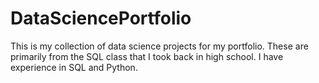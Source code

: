 # DataSciencePortfolio
This is my collection of data science projects for my portfolio. These are primarily from the SQL class that I took back in high school. I have experience in SQL and Python. 
